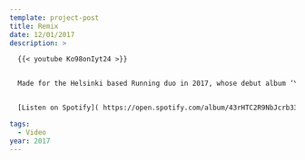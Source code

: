 ```yaml
---
template: project-post
title: Remix
date: 12/01/2017
description: >

  {{< youtube Ko98onIyt24 >}}


  Made for the Helsinki based Running duo in 2017, whose debut album ‘YUO’ came out on Olde English Spelling Bee. The remix was released as part of the YUO remix album. Daglara, a fashion company from Athens, directed the video for the track. 12/2017


  [Listen on Spotify]( https://open.spotify.com/album/43rHTC2R9NbJcrb33Kk43B)

tags:
  - Video
year: 2017
---
```


